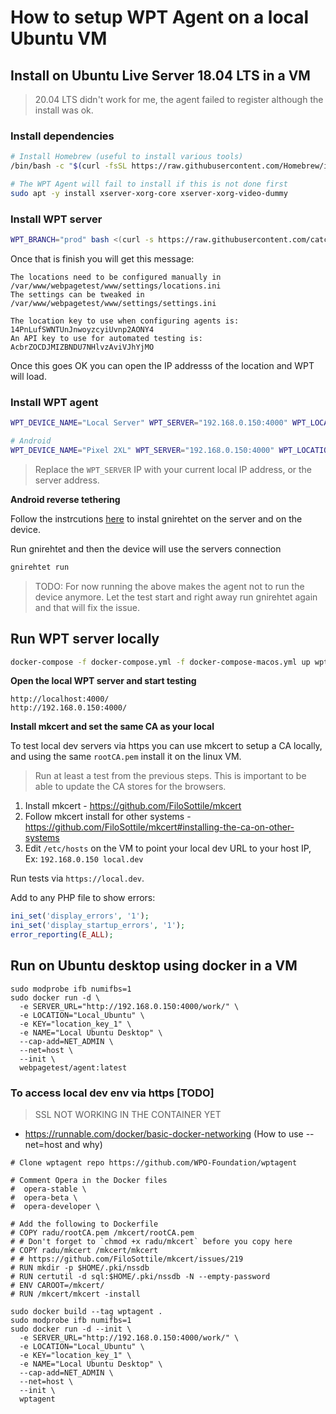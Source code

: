# How to setup WPT Agent on a local Ubuntu VM

## Install on Ubuntu Live Server 18.04 LTS in a VM

> 20.04 LTS didn't work for me, the agent failed to register although the install was ok.

### Install dependencies

```bash
# Install Homebrew (useful to install various tools)
/bin/bash -c "$(curl -fsSL https://raw.githubusercontent.com/Homebrew/install/HEAD/install.sh)"

# The WPT Agent will fail to install if this is not done first
sudo apt -y install xserver-xorg-core xserver-xorg-video-dummy
```

### Install WPT server

```bash
WPT_BRANCH="prod" bash <(curl -s https://raw.githubusercontent.com/catchpoint/WebPageTest.server-install/master/ubuntu.sh)
```

Once that is finish you will get this message:

```
The locations need to be configured manually in /var/www/webpagetest/www/settings/locations.ini
The settings can be tweaked in /var/www/webpagetest/www/settings/settings.ini

The location key to use when configuring agents is: 14PnLufSWNTUnJnwoyzcyiUvnp2AONY4
An API key to use for automated testing is: AcbrZOCDJMIZBNDU7NHlvzAviVJhYjMO
```

Once this goes OK you can open the IP addresss of the location and WPT will load.

### Install WPT agent

```bash
WPT_DEVICE_NAME="Local Server" WPT_SERVER="192.168.0.150:4000" WPT_LOCATION="Local_Ubuntu" WPT_KEY="location_key_1" DISABLE_IPV6=y WPT_EDGE=n WPT_BRAVE=n WPT_EPIPHANY=n WPT_BRANCH="master" bash <(curl -s https://raw.githubusercontent.com/catchpoint/WebPageTest.agent-install/master/debian.sh)

# Android
WPT_DEVICE_NAME="Pixel 2XL" WPT_SERVER="192.168.0.150:4000" WPT_LOCATION="Local_Ubuntu_Android" WPT_KEY="location_key_1" AGENT_MODE=android DISABLE_IPV6=y WPT_EDGE=n WPT_BRAVE=n WPT_EPIPHANY=n bash <(curl -s https://raw.githubusercontent.com/catchpoint/WebPageTest.agent-install/master/debian.sh)
```

> Replace the `WPT_SERVER` IP with your current local IP address, or the server address.

**Android reverse tethering**

Follow the instrcutions [here](https://github.com/Genymobile/gnirehtet) to instal gnirehtet on the server and on the device.

Run gnirehtet and then the device will use the servers connection

```bash
gnirehtet run
```

> TODO: For now running the above makes the agent not to run the device anymore. Let the test start and right away run gnirehtet again and that will fix the issue.

## Run WPT server locally

```bash
docker-compose -f docker-compose.yml -f docker-compose-macos.yml up wpt_server
```

**Open the local WPT server and start testing**

```
http://localhost:4000/
http://192.168.0.150:4000/
```

**Install mkcert and set the same CA as your local**

To test local dev servers via https you can use mkcert to setup a CA locally, and using the same `rootCA.pem` install it on the linux VM.

> Run at least a test from the previous steps. This is important to be able to update the CA stores for the browsers.

1. Install mkcert - https://github.com/FiloSottile/mkcert
2. Follow mkcert install for other systems - https://github.com/FiloSottile/mkcert#installing-the-ca-on-other-systems
3. Edit `/etc/hosts` on the VM to point your local dev URL to your host IP, Ex: `192.168.0.150 local.dev`

Run tests via `https://local.dev`.

Add to any PHP file to show errors:

```php
ini_set('display_errors', '1');
ini_set('display_startup_errors', '1');
error_reporting(E_ALL);
```

## Run on Ubuntu desktop using docker in a VM

```
sudo modprobe ifb numifbs=1
sudo docker run -d \
  -e SERVER_URL="http://192.168.0.150:4000/work/" \
  -e LOCATION="Local_Ubuntu" \
  -e KEY="location_key_1" \
  -e NAME="Local Ubuntu Desktop" \
  --cap-add=NET_ADMIN \
  --net=host \
  --init \
  webpagetest/agent:latest
```

### To access local dev env via https [TODO]

> SSL NOT WORKING IN THE CONTAINER YET

- https://runnable.com/docker/basic-docker-networking (How to use --net=host and why)

```
# Clone wptagent repo https://github.com/WPO-Foundation/wptagent

# Comment Opera in the Docker files
#  opera-stable \
#  opera-beta \
#  opera-developer \

# Add the following to Dockerfile
# COPY radu/rootCA.pem /mkcert/rootCA.pem
# # Don't forget to `chmod +x radu/mkcert` before you copy here
# COPY radu/mkcert /mkcert/mkcert
# # https://github.com/FiloSottile/mkcert/issues/219
# RUN mkdir -p $HOME/.pki/nssdb
# RUN certutil -d sql:$HOME/.pki/nssdb -N --empty-password
# ENV CAROOT=/mkcert/
# RUN /mkcert/mkcert -install

sudo docker build --tag wptagent .
sudo modprobe ifb numifbs=1
sudo docker run -d --init \
  -e SERVER_URL="http://192.168.0.150:4000/work/" \
  -e LOCATION="Local_Ubuntu" \
  -e KEY="location_key_1" \
  -e NAME="Local Ubuntu Desktop" \
  --cap-add=NET_ADMIN \
  --net=host \
  --init \
  wptagent
```